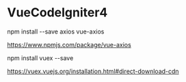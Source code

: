 # VueCodeIgniter4

npm install --save axios vue-axios

https://www.npmjs.com/package/vue-axios

npm install vuex --save

https://vuex.vuejs.org/installation.html#direct-download-cdn
